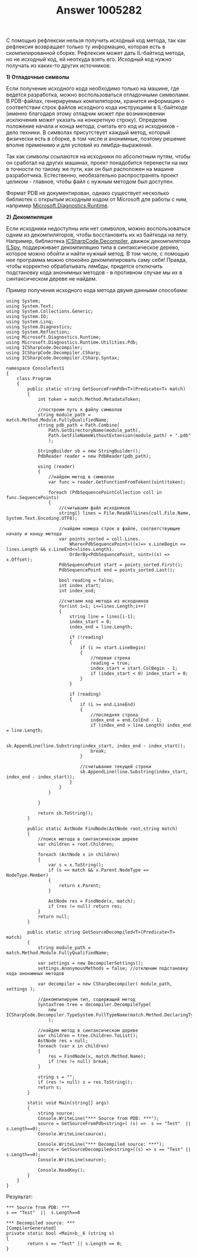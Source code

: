 ﻿---
title: "Answer 1005282"
se.owner.user_id: 240512
se.owner.display_name: "MSDN.WhiteKnight"
se.owner.link: "https://ru.stackoverflow.com/users/240512/msdn-whiteknight"
se.answer_id: 1005282
se.question_id: 1004704
se.post_type: answer
se.score: 4
se.is_accepted: False
---
<p>С помощью рефлексии нельзя получить исходный код метода, так как рефлексия возвращает только ту информацию, которая есть в скомпилированной сборке. Рефлексия может дать IL-байткод метода, но не исходный код, ей неоткуда взять его. Исходный код нужно получать из каких-то других источников:</p>

<p><strong>1) Отладочные символы</strong> </p>

<p>Если получение исходного кода необходимо только на машине, где ведется разработка, можно воспользоваться отладочными символами. В PDB-файлах, генерируемых компилятором, хранится информация о соответствии строк файлов исходного кода инструкциям в IL-байткоде (именно благодаря этому отладчик может при возникновении исключения может указать на конкретную строку). Определив положение начала и конца метода, считать его код из исходников - дело техники. В символах присутствует каждый метод, который физически есть в сборке, в том числе и анонимные, поэтому решение вполне применимо и для условий из лямбда-выражений.   </p>

<p>Так как символы ссылаются на исходники по абсолютным путям, чтобы он сработал на других машинах, проект понадобится перенести на них в точности по такому же пути, как он был расположен на машине разработчика. Естественно, необязательно распространять проект целиком - главное, чтобы файл с нужным методом был доступен.  </p>

<p>Формат PDB не документирован, однако существует несколько библиотек с открытым исходным кодом от Microsoft для работы с ним, например <a href="https://github.com/microsoft/clrmd" rel="nofollow noreferrer">Microsoft.Diagnostics.Runtime</a>.</p>

<p><strong>2) Декомпиляция</strong></p>

<p>Если исходники недоступны или нет символов, можно воспользоваться одним из декомпиляторов, чтобы восстановить их из байткода на лету. Например, библиотека <a href="https://www.nuget.org/packages/ICSharpCode.Decompiler" rel="nofollow noreferrer">ICSharpCode.Decompiler</a>, движок декомпилятора <a href="https://github.com/icsharpcode/ILSpy" rel="nofollow noreferrer">ILSpy</a>, поддерживает декомпиляцию типа в синтаксическое дерево, которое можно обойти и найти нужный метод. В том числе, с помощью нее программа можно спокойно декомпилировать саму себя! Правда, чтобы корректно обрабатывать лямбды, придется отключить подстановку кода анонимных методов - в противном случае мы их в синтаксическом дереве не найдем.</p>

<p>Пример получения исходного кода метода двумя данными способами:</p>

<pre class="lang-cs prettyprint-override"><code>using System;
using System.Text;
using System.Collections.Generic;
using System.IO;
using System.Linq;
using System.Diagnostics;
using System.Reflection;
using Microsoft.Diagnostics.Runtime;
using Microsoft.Diagnostics.Runtime.Utilities.Pdb;
using ICSharpCode.Decompiler;
using ICSharpCode.Decompiler.CSharp;
using ICSharpCode.Decompiler.CSharp.Syntax;

namespace ConsoleTest1
{
    class Program
    {       
        public static string GetSourceFromPdb&lt;T&gt;(Predicate&lt;T&gt; match)
        {            
            int token = match.Method.MetadataToken;

            //построим путь к файлу символов
            string module_path = match.Method.Module.FullyQualifiedName;
            string pdb_path = Path.Combine(
                Path.GetDirectoryName(module_path),
                Path.GetFileNameWithoutExtension(module_path) + ".pdb"
                );            

            StringBuilder sb = new StringBuilder();
            PdbReader reader = new PdbReader(pdb_path);

            using (reader)
            {
                //найдем метод в символах
                var func = reader.GetFunctionFromToken((uint)token);                

                foreach (PdbSequencePointCollection coll in func.SequencePoints)
                {
                    //считываем файл исходников
                    string[] lines = File.ReadAllLines(coll.File.Name, System.Text.Encoding.UTF8);                    

                    //найдем номера строк в файле, соответствующие началу и концу метода
                    var points_sorted = coll.Lines.
                        Where&lt;PdbSequencePoint&gt;((x)=&gt; x.LineBegin &lt;= lines.Length &amp;&amp; x.LineEnd&lt;=lines.Length).
                        OrderBy&lt;PdbSequencePoint, uint&gt;((x) =&gt; x.Offset);
                    PdbSequencePoint start = points_sorted.First();
                    PdbSequencePoint end = points_sorted.Last();   

                    bool reading = false;
                    int index_start;                    
                    int index_end;

                    //считаем код метода из исходников
                    for(int i=1; i&lt;=lines.Length;i++)
                    {
                        string line = lines[i-1];
                        index_start = 0;
                        index_end = line.Length;

                        if (!reading)
                        {
                            if (i &gt;= start.LineBegin)
                            {
                                //первая строка
                                reading = true;
                                index_start = start.ColBegin - 1;
                                if (index_start &lt; 0) index_start = 0;                    
                            }
                        }                        

                        if (reading)
                        {
                            if (i &gt;= end.LineEnd)
                            {
                                //последняя строка
                                index_end = end.ColEnd - 1;
                                if (index_end &gt; line.Length) index_end = line.Length;

                                sb.AppendLine(line.Substring(index_start, index_end - index_start));
                                break;
                            }

                            //считывание текущей строки
                            sb.AppendLine(line.Substring(index_start, index_end - index_start));
                        }  
                    }      
                }

            }

            return sb.ToString();
        }

        public static AstNode FindNode(AstNode root,string match)
        {            
            //поиск метода в синтаксическом дереве
            var children = root.Children;

            foreach (AstNode x in children)
            {
                var s = x.ToString();
                if (s == match &amp;&amp; x.Parent.NodeType == NodeType.Member)
                {
                    return x.Parent;
                }

                AstNode res = FindNode(x, match);
                if (res != null) return res;
            }
            return null;
        }

        public static string GetSourceDecompiled&lt;T&gt;(Predicate&lt;T&gt; match)
        {        
            string module_path = match.Method.Module.FullyQualifiedName;            

            var settings = new DecompilerSettings();
            settings.AnonymousMethods = false; //отключим подстановку кода анонимных методов         

            var decompiler = new CSharpDecompiler( module_path, settings );            

            //декомпилируем тип, содержащий метод
            SyntaxTree tree = decompiler.DecompileType(
                new ICSharpCode.Decompiler.TypeSystem.FullTypeName(match.Method.DeclaringType.FullName)
                );

            //найдем метод в синтаксическом дереве
            var children = tree.Children.ToList();
            AstNode res = null;
            foreach (var x in children)
            {
                res = FindNode(x, match.Method.Name);
                if (res != null) break;
            }

            string s = "";
            if (res != null) s = res.ToString();
            return s;
        }        

        static void Main(string[] args)
        {
            string source;
            Console.WriteLine("*** Source from PDB: ***");
            source = GetSourceFromPdb&lt;string&gt;( (s) =&gt;  s == "Test"  ||  s.Length==0);            
            Console.WriteLine(source);            

            Console.WriteLine("*** Decompiled source: ***");
            source = GetSourceDecompiled&lt;string&gt;((s) =&gt; s == "Test" || s.Length==0);            
            Console.WriteLine(source);            

            Console.ReadKey();
        }
    }    
}
</code></pre>

<p>Результат:</p>

<pre class="lang-none prettyprint-override"><code>*** Source from PDB: ***
s == "Test"  ||  s.Length==0

*** Decompiled source: ***
[CompilerGenerated]
private static bool &lt;Main&gt;b__6 (string s)
{
        return s == "Test" || s.Length == 0;
}
</code></pre>
